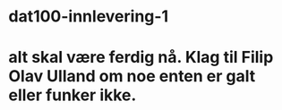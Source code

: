 # dat100-innlevering-1

# alt skal være ferdig nå. Klag til Filip Olav Ulland om noe enten er galt eller funker ikke.